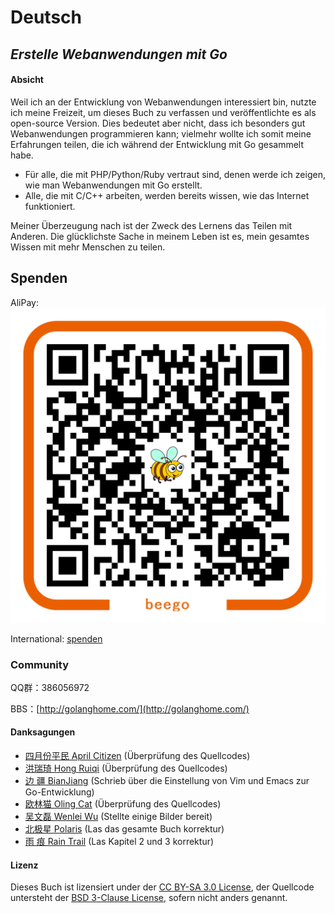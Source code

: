 # Deutsch

## _**Erstelle Webanwendungen mit Go**_

#### Absicht

Weil ich an der Entwicklung von Webanwendungen interessiert bin, nutzte ich meine Freizeit, um dieses Buch zu verfassen und veröffentlichte es als open-source Version. Dies bedeutet aber nicht, dass ich besonders gut Webanwendungen programmieren kann; vielmehr wollte ich somit meine Erfahrungen teilen, die ich während der Entwicklung mit Go gesammelt habe.

* Für alle, die mit PHP/Python/Ruby vertraut sind, denen werde ich zeigen, wie man Webanwendungen mit Go erstellt.
* Alle, die mit C/C++ arbeiten, werden bereits wissen, wie das Internet funktioniert.

Meiner Überzeugung nach ist der Zweck des Lernens das Teilen mit Anderen. Die glücklichste Sache in meinem Leben ist es, mein gesamtes Wissen mit mehr Menschen zu teilen.

## Spenden

AliPay: ![alipay](../.gitbook/assets/alipay.png)

International: [spenden](http://beego.me/donate)

### Community

QQ群：386056972

BBS：[http://golanghome.com/](http://golanghome.com/)

#### Danksagungen

* [四月份平民 April Citizen](https://plus.google.com/110445767383269817959) \(Überprüfung des Quellcodes\)
* [洪瑞琦 Hong Ruiqi](https://github.com/hongruiqi) \(Überprüfung des Quellcodes\)
* [边  疆 BianJiang](https://github.com/border) \(Schrieb über die Einstellung von Vim und Emacs zur Go-Entwicklung\)
* [欧林猫 Oling Cat](https://github.com/OlingCat) \(Überprüfung des Quellcodes\)
* [吴文磊 Wenlei Wu](mailto:spadesacn@gmail.com) \(Stellte einige Bilder bereit\)
* [北极星 Polaris](https://github.com/polaris1119) \(Las das gesamte Buch korrektur\)
* [雨  痕 Rain Trail](https://github.com/qyuhen) \(Las Kapitel 2 und 3 korrektur\)

#### Lizenz

Dieses Buch ist lizensiert under der [CC BY-SA 3.0 License](http://creativecommons.org/licenses/by-sa/3.0/), der Quellcode untersteht der [BSD 3-Clause License](https://github.com/astaxie/build-web-application-with-golang/blob/master/LICENSE.md>), sofern nicht anders genannt.

